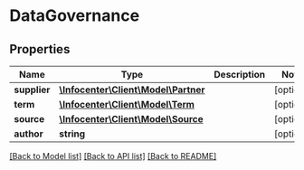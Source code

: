 # DataGovernance

## Properties
Name | Type | Description | Notes
------------ | ------------- | ------------- | -------------
**supplier** | [**\Infocenter\Client\Model\Partner**](Partner.md) |  | [optional] 
**term** | [**\Infocenter\Client\Model\Term**](Term.md) |  | [optional] 
**source** | [**\Infocenter\Client\Model\Source**](Source.md) |  | [optional] 
**author** | **string** |  | [optional] 

[[Back to Model list]](../../README.md#documentation-for-models) [[Back to API list]](../../README.md#documentation-for-api-endpoints) [[Back to README]](../../README.md)

